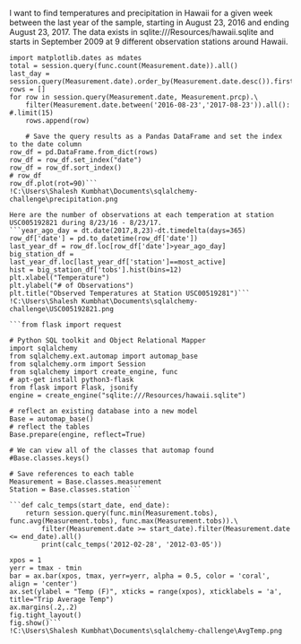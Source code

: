 I want to find temperatures and precipitation in Hawaii for a given week between the last year of the sample,
starting in August 23, 2016 and ending August 23, 2017.  The data exists in sqlite:///Resources/hawaii.sqlite
and starts in September 2009 at 9 different observation stations around Hawaii.

```from matplotlib.dates import DateFormatter
import matplotlib.dates as mdates
total = session.query(func.count(Measurement.date)).all()
last_day = session.query(Measurement.date).order_by(Measurement.date.desc()).first()
rows = []
for row in session.query(Measurement.date, Measurement.prcp).\
    filter(Measurement.date.between('2016-08-23','2017-08-23')).all():  #.limit(15)
    rows.append(row)

    # Save the query results as a Pandas DataFrame and set the index to the date column
row_df = pd.DataFrame.from_dict(rows)
row_df = row_df.set_index("date")
row_df = row_df.sort_index()
# row_df
row_df.plot(rot=90)```
!C:\Users\Shalesh Kumbhat\Documents\sqlalchemy-challenge\precipitation.png

Here are the number of observations at each temperation at station USC005192821 during 8/23/16 - 8/23/17.
```year_ago_day = dt.date(2017,8,23)-dt.timedelta(days=365)
row_df['date'] = pd.to_datetime(row_df['date'])
last_year_df = row_df.loc[row_df['date']>year_ago_day]
big_station_df = last_year_df.loc[last_year_df['station']==most_active]
hist = big_station_df['tobs'].hist(bins=12)
plt.xlabel("Temperature")
plt.ylabel("# of Observations") 
plt.title("Observed Temperatures at Station USC00519281")```
!C:\Users\Shalesh Kumbhat\Documents\sqlalchemy-challenge\USC005192821.png

```from flask import request

# Python SQL toolkit and Object Relational Mapper
import sqlalchemy
from sqlalchemy.ext.automap import automap_base
from sqlalchemy.orm import Session
from sqlalchemy import create_engine, func
# apt-get install python3-flask
from flask import Flask, jsonify
engine = create_engine("sqlite:///Resources/hawaii.sqlite")

# reflect an existing database into a new model
Base = automap_base()
# reflect the tables
Base.prepare(engine, reflect=True)

# We can view all of the classes that automap found
#Base.classes.keys()

# Save references to each table
Measurement = Base.classes.measurement
Station = Base.classes.station```

```def calc_temps(start_date, end_date):
    return session.query(func.min(Measurement.tobs), func.avg(Measurement.tobs), func.max(Measurement.tobs)).\
        filter(Measurement.date >= start_date).filter(Measurement.date <= end_date).all()
        print(calc_temps('2012-02-28', '2012-03-05'))
```
```fig, ax = plt.subplots(figsize=plt.figaspect(2.))
xpos = 1
yerr = tmax - tmin
bar = ax.bar(xpos, tmax, yerr=yerr, alpha = 0.5, color = 'coral', align = 'center')
ax.set(ylabel = "Temp (F)", xticks = range(xpos), xticklabels = 'a', title="Trip Average Temp")
ax.margins(.2,.2)
fig.tight_layout()
fig.show()```
!C:\Users\Shalesh Kumbhat\Documents\sqlalchemy-challenge\AvgTemp.png